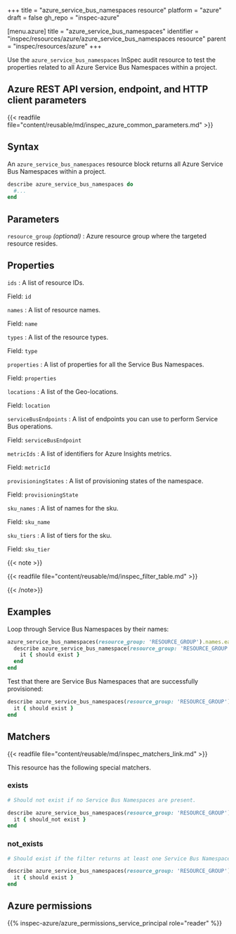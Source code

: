 +++
title = "azure_service_bus_namespaces resource"
platform = "azure"
draft = false
gh_repo = "inspec-azure"

[menu.azure]
title = "azure_service_bus_namespaces"
identifier = "inspec/resources/azure/azure_service_bus_namespaces resource"
parent = "inspec/resources/azure"
+++

Use the `azure_service_bus_namespaces` InSpec audit resource to test the properties related to all Azure Service Bus Namespaces within a project.

## Azure REST API version, endpoint, and HTTP client parameters

{{< readfile file="content/reusable/md/inspec_azure_common_parameters.md" >}}

## Syntax

An `azure_service_bus_namespaces` resource block returns all Azure Service Bus Namespaces within a project.

```ruby
describe azure_service_bus_namespaces do
  #...
end
```

## Parameters

`resource_group` _(optional)_
: Azure resource group where the targeted resource resides.

## Properties

`ids`
: A list of resource IDs.

  Field: `id`

`names`
: A list of resource names.

  Field: `name`

`types`
: A list of the resource types.

  Field: `type`

`properties`
: A list of properties for all the Service Bus Namespaces.

  Field: `properties`

`locations`
: A list of the Geo-locations.

  Field: `location`

`serviceBusEndpoints`
: A list of endpoints you can use to perform Service Bus operations.

  Field: `serviceBusEndpoint`

`metricIds`
: A list of identifiers for Azure Insights metrics.

  Field: `metricId`

`provisioningStates`
: A list of provisioning states of the namespace.

  Field: `provisioningState`

`sku_names`
: A list of names for the sku.

  Field: `sku_name`

`sku_tiers`
: A list of tiers for the sku.

  Field: `sku_tier`

{{< note >}}

{{< readfile file="content/reusable/md/inspec_filter_table.md" >}}

{{< /note>}}

## Examples

Loop through Service Bus Namespaces by their names:

```ruby
azure_service_bus_namespaces(resource_group: 'RESOURCE_GROUP').names.each do |name|
  describe azure_service_bus_namespace(resource_group: 'RESOURCE_GROUP', name: name) do
    it { should exist }
  end
end
```

Test that there are Service Bus Namespaces that are successfully provisioned:

```ruby
describe azure_service_bus_namespaces(resource_group: 'RESOURCE_GROUP').where(provisioningState: 'Succeeded') do
  it { should exist }
end
```

## Matchers

{{< readfile file="content/reusable/md/inspec_matchers_link.md" >}}

This resource has the following special matchers.

### exists

```ruby
# Should not exist if no Service Bus Namespaces are present.

describe azure_service_bus_namespaces(resource_group: 'RESOURCE_GROUP') do
  it { should_not exist }
end
```

### not_exists

```ruby
# Should exist if the filter returns at least one Service Bus Namespaces.

describe azure_service_bus_namespaces(resource_group: 'RESOURCE_GROUP') do
  it { should exist }
end
```

## Azure permissions

{{% inspec-azure/azure_permissions_service_principal role="reader" %}}
